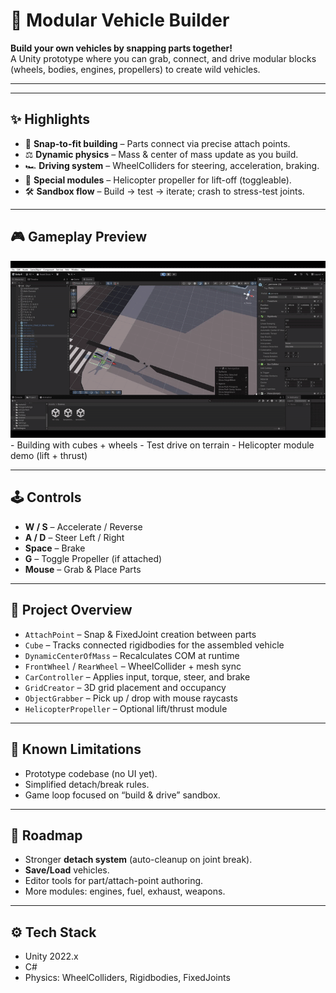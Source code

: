 # 🚗 Modular Vehicle Builder

**Build your own vehicles by snapping parts together!**  
A Unity prototype where you can grab, connect, and drive modular blocks (wheels, bodies, engines, propellers) to create wild vehicles.

---

---
## ✨ Highlights
- 🧩 **Snap-to-fit building** – Parts connect via precise attach points.
- ⚖️ **Dynamic physics** – Mass & center of mass update as you build.
- 🏎️ **Driving system** – WheelColliders for steering, acceleration, braking.
- 🚁 **Special modules** – Helicopter propeller for lift-off (toggleable).
- 🛠️ **Sandbox flow** – Build → test → iterate; crash to stress-test joints.

---

## 🎮 Gameplay Preview
<img src="Images/badpigges.gif" width="600" />
- Building with cubes + wheels  
- Test drive on terrain  
- Helicopter module demo (lift + thrust)

---

## 🕹️ Controls
- **W / S** – Accelerate / Reverse  
- **A / D** – Steer Left / Right  
- **Space** – Brake  
- **G** – Toggle Propeller (if attached)  
- **Mouse** – Grab & Place Parts

---

## 📂 Project Overview
- `AttachPoint` – Snap & FixedJoint creation between parts  
- `Cube` – Tracks connected rigidbodies for the assembled vehicle  
- `DynamicCenterOfMass` – Recalculates COM at runtime  
- `FrontWheel` / `RearWheel` – WheelCollider + mesh sync  
- `CarController` – Applies input, torque, steer, and brake  
- `GridCreator` – 3D grid placement and occupancy  
- `ObjectGrabber` – Pick up / drop with mouse raycasts  
- `HelicopterPropeller` – Optional lift/thrust module

---

## 🛑 Known Limitations
- Prototype codebase (no UI yet).  
- Simplified detach/break rules.  
- Game loop focused on “build & drive” sandbox.

---

## 🚀 Roadmap
- Stronger **detach system** (auto-cleanup on joint break).  
- **Save/Load** vehicles.  
- Editor tools for part/attach-point authoring.  
- More modules: engines, fuel, exhaust, weapons.

---

## ⚙️ Tech Stack
- Unity 2022.x  
- C#  
- Physics: WheelColliders, Rigidbodies, FixedJoints
